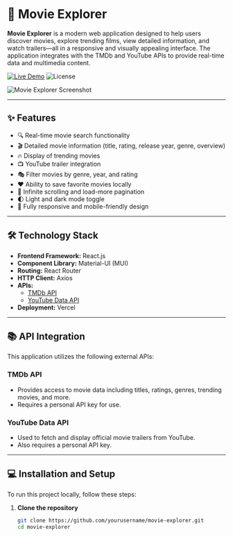 # 🎥 Movie Explorer

**Movie Explorer** is a modern web application designed to help users discover movies, explore trending films, view detailed information, and watch trailers—all in a responsive and visually appealing interface. The application integrates with the TMDb and YouTube APIs to provide real-time data and multimedia content.

[![Live Demo](https://img.shields.io/badge/Live%20Demo-Vercel-green)](https://movie-explorer-app.vercel.app)
![License](https://img.shields.io/badge/License-MIT-blue)

![Movie Explorer Screenshot](./screenshot.png)

---

## ✨ Features

- 🔍 Real-time movie search functionality
- 🎬 Detailed movie information (title, rating, release year, genre, overview)
- 🔥 Display of trending movies
- 📺 YouTube trailer integration
- 🎭 Filter movies by genre, year, and rating
- ❤️ Ability to save favorite movies locally
- 🔄 Infinite scrolling and load-more pagination
- 🌓 Light and dark mode toggle
- 📱 Fully responsive and mobile-friendly design

---

## 🛠️ Technology Stack

- **Frontend Framework:** React.js
- **Component Library:** Material-UI (MUI)
- **Routing:** React Router
- **HTTP Client:** Axios
- **APIs:**
  - [TMDb API](https://developers.themoviedb.org/3)
  - [YouTube Data API](https://developers.google.com/youtube/v3)
- **Deployment:** Vercel

---

## 📚 API Integration

This application utilizes the following external APIs:

### TMDb API

- Provides access to movie data including titles, ratings, genres, trending movies, and more.
- Requires a personal API key for use.

### YouTube Data API

- Used to fetch and display official movie trailers from YouTube.
- Also requires a personal API key.

---

## 💻 Installation and Setup

To run this project locally, follow these steps:

1. **Clone the repository**
   ```bash
   git clone https://github.com/yourusername/movie-explorer.git
   cd movie-explorer
